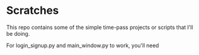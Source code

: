 # Scratches
This repo contains some of the simple time-pass projects or scripts that I'll be doing.

For login_signup.py and main_window.py to work, you'll need 
 ```
 
 ```
